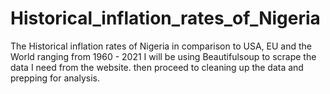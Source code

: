 # Historical_inflation_rates_of_Nigeria
The Historical inflation rates of Nigeria in comparison to USA, EU and the World ranging from 1960 - 2021
I will be using Beautifulsoup to scrape the data I need from the website. 
then proceed to cleaning up the data and prepping for analysis. 
